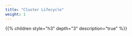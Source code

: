 ```yaml
---
title: "Cluster Lifecycle"
weight: 1 
---
```


{{% children style="h3" depth="3" description="true" %}}